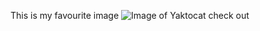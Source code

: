 This is my favourite image 
![Image of Yaktocat](https://octodex.github.com/images/yaktocat.png)
check out

